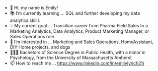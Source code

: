 - 👋 Hi, my name is Emily! 
- 📚 I’m currently learning ... SQL and further developing my data analytics skills
- 💡 My current goal ... Transition career from Pharma Field Sales to a Marketing Analytics, Data Analytics, Product Marketing Manager, or Sales Operations role
- 👀 I’m interested in ... Marketing and Sales Operations, HomeAssistant, DIY Home projects, and dogs
- 👩🏼‍🎓 Bachelors of Science Degree in Public Health, with a minor in Psychology, from the University of Massachusetts Amherst 
- 📫 How to reach me ... https://www.linkedin.com/in/emilylynch21/

<!---
elynch21/elynch21 is a ✨ special ✨ repository because its `README.md` (this file) appears on your GitHub profile.
You can click the Preview link to take a look at your changes.
--->
